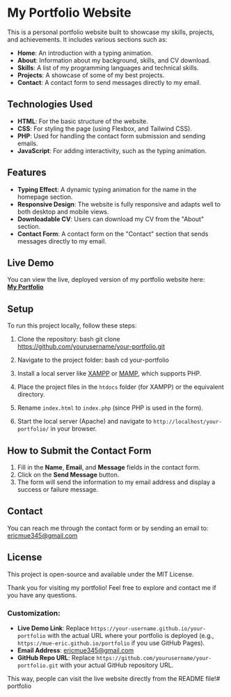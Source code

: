 
# My Portfolio Website

This is a personal portfolio website built to showcase my skills, projects, and achievements. It includes various sections such as:

- **Home**: An introduction with a typing animation.
- **About**: Information about my background, skills, and CV download.
- **Skills**: A list of my programming languages and technical skills.
- **Projects**: A showcase of some of my best projects.
- **Contact**: A contact form to send messages directly to my email.

## Technologies Used

- **HTML**: For the basic structure of the website.
- **CSS**: For styling the page (using Flexbox, and Tailwind CSS).
- **PHP**: Used for handling the contact form submission and sending emails.
- **JavaScript**: For adding interactivity, such as the typing animation.

## Features

- **Typing Effect**: A dynamic typing animation for the name in the homepage section.
- **Responsive Design**: The website is fully responsive and adapts well to both desktop and mobile views.
- **Downloadable CV**: Users can download my CV from the "About" section.
- **Contact Form**: A contact form on the "Contact" section that sends messages directly to my email.

## Live Demo

You can view the live, deployed version of my portfolio website here:  
[**My Portfolio**](https://your-username.github.io/your-portfolio)

## Setup

To run this project locally, follow these steps:

1. Clone the repository:
   bash
   git clone https://github.com/yourusername/your-portfolio.git
  

2. Navigate to the project folder:
   bash
   cd your-portfolio

3. Install a local server like [XAMPP](https://www.apachefriends.org/index.html) or [MAMP](https://www.mamp.info/en/), which supports PHP.

4. Place the project files in the `htdocs` folder (for XAMPP) or the equivalent directory.

5. Rename `index.html` to `index.php` (since PHP is used in the form).

6. Start the local server (Apache) and navigate to `http://localhost/your-portfolio/` in your browser.

## How to Submit the Contact Form

1. Fill in the **Name**, **Email**, and **Message** fields in the contact form.
2. Click on the **Send Message** button.
3. The form will send the information to my email address and display a success or failure message.

## Contact

You can reach me through the contact form or by sending an email to: ericmue345@gmail.com

## License

This project is open-source and available under the MIT License.

Thank you for visiting my portfolio! Feel free to explore and contact me if you have any questions.
            
### Customization:
- **Live Demo Link**: Replace `https://your-username.github.io/your-portfolio` with the actual URL where your portfolio is deployed (e.g., `https://mue-eric.github.io/portfolio` if you use GitHub Pages).
- **Email Address**: ericmue345@gmail.com
- **GitHub Repo URL**: Replace `https://github.com/yourusername/your-portfolio.git` with your actual GitHub repository URL.

This way, people can visit the live website directly from the README file!# portfolio
